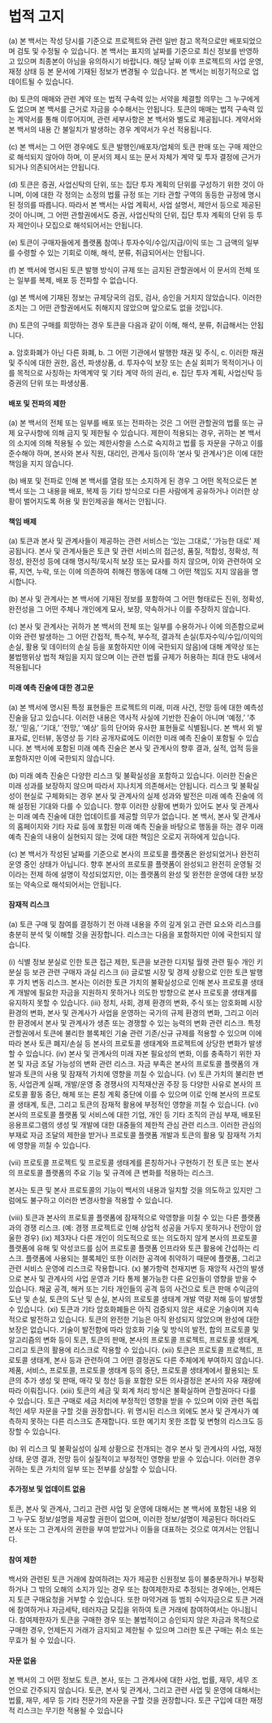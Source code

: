 # 법적 고지

(a) 본 백서는 작성 당시를 기준으로 프로젝트와 관련 일반 참고 목적으로만 배포되었으며 검토 및 수정될 수 있습니다. 본 백서는 표지의 날짜를 기준으로 최신 정보를 반영하고 있으며 최종본이 아님을 유의하시기 바랍니다. 해당 날짜 이후 프로젝트의 사업 운영, 재정 상태 등 본 문서에 기재된 정보가 변경될 수 있습니다. 본 백서는 비정기적으로 업데이트될 수 있습니다.

(b) 토큰의 매매와 관련 계약 또는 법적 구속력 있는 서약을 체결할 의무는 그 누구에게도 없으며 본 백서를 근거로 자금을 수수해서는 안됩니다. 토큰의 매매는 법적 구속력 있는 계약서를 통해 이루어지며, 관련 세부사항은 본 백서와 별도로 제공됩니다. 계약서와 본 백서의 내용 간 불일치가 발생하는 경우 계약서가 우선 적용됩니다.

(c) 본 백서는 그 어떤 경우에도 토큰 발행인/배포자/업체의 토큰 판매 또는 구매 제안으로 해석되지 않아야 하며, 이 문서의 제시 또는 문서 자체가 계약 및 투자 결정에 근거가 되거나 의존되어서는 안됩니다.

(d) 토큰은 증권, 사업신탁의 단위, 또는 집단 투자 계획의 단위를 구성하기 위한 것이 아니며, 이에 대한 각 정의는 소정의 법률 규정 또는 기타 관할 구역의 동등한 규정에 명시된 정의를 따릅니다. 따라서 본 백서는 사업 계획서, 사업 설명서, 제안서 등으로 제공된 것이 아니며, 그 어떤 관할권에서도 증권, 사업신탁의 단위, 집단 투자 계획의 단위 등 투자 제안이나 모집으로 해석되어서는 안됩니다.

(e) 토큰이 구매자들에게 플랫폼 참여나 투자수익/수입/지급/이익 또는 그 금액의 일부를 수령할 수 있는 기회로 이해, 해석, 분류, 취급되어서는 안됩니다.

(f) 본 백서에 명시된 토큰 발행 방식이 규제 또는 금지된 관할권에서 이 문서의 전체 또는 일부를 복제, 배포 등 전파할 수 없습니다.

(g) 본 백서에 기재된 정보는 규제당국의 검토, 검사, 승인을 거치지 않았습니다. 이러한 조치는 그 어떤 관할권에서도 취해지지 않았으며 앞으로도 없을 것입니다.

(h) 토큰의 구매를 희망하는 경우 토큰을 다음과 같이 이해, 해석, 분류, 취급해서는 안됩니다.

a. 암호화폐가 아닌 다른 화폐, b. 그 어떤 기관에서 발행한 채권 및 주식, c. 이러한 채권 및 주식에 대한 권한, 옵션, 파생상품, d. 투자수익 보장 또는 손실 회피가 목적이거나 이를 목적으로 사칭하는 차액계약 및 기타 계약 하의 권리, e. 집단 투자 계획, 사업신탁 등 증권의 단위 또는 파생상품.

&#x20;

#### 배포 및 전파의 제한

(a) 본 백서의 전체 또는 일부를 배포 또는 전파하는 것은 그 어떤 관할권의 법률 또는 규제 요구사항에 의해 금지 및 제한될 수 있습니다. 제한이 적용되는 경우, 귀하는 본 백서의 소지에 의해 적용될 수 있는 제한사항을 스스로 숙지하고 법률 등 자문을 구하고 이를 준수해야 하며, 본사와 본사 직원, 대리인, 관계사 등(이하 ‘본사 및 관계사’)은 이에 대한 책임을 지지 않습니다.

(b) 배포 및 전파로 인해 본 백서를 열람 또는 소지하게 된 경우 그 어떤 목적으로든 본 백서 또는 그 내용을 배포, 복제 등 기타 방식으로 다른 사람에게 공유하거나 이러한 상황이 벌어지도록 허용 및 원인제공을 해서는 안됩니다.

&#x20;

#### 책임 배제

(a) 토큰과 본사 및 관계사들이 제공하는 관련 서비스는 ‘있는 그대로,’ ‘가능한 대로’ 제공됩니다. 본사 및 관계사들은 토큰 및 관련 서비스의 접근성, 품질, 적합성, 정확성, 적정성, 완전성 등에 대해 명시적/묵시적 보장 또는 묘사를 하지 않으며, 이와 관련하여 오류, 지연, 누락, 또는 이에 의존하여 취해진 행동에 대해 그 어떤 책임도 지지 않음을 명시합니다.

(b) 본사 및 관계사는 본 백서에 기재된 정보를 포함하여 그 어떤 형태로든 진위, 정확성, 완전성을 그 어떤 주체나 개인에게 묘사, 보장, 약속하거나 이를 주장하지 않습니다.

(c) 본사 및 관계사는 귀하가 본 백서의 전체 또는 일부를 수용하거나 이에 의존함으로써 이와 관련 발생하는 그 어떤 간접적, 특수적, 부수적, 결과적 손실(투자수익/수입/이익의 손실, 활용 및 데이터의 손실 등을 포함하지만 이에 국한되지 않음)에 대해 계약상 또는 불법행위상 법적 채임을 지지 않으며 이는 관련 법률 규제가 허용하는 최대 한도 내에서 적용됩니다

&#x20;

#### 미래 예측 진술에 대한 경고문

(a) 본 백서에 명시된 특정 표현들은 프로젝트의 미래, 미래 사건, 전망 등에 대한 예측성 진술을 담고 있습니다. 이러한 내용은 역사적 사실에 기반한 진술이 아니며 ‘예정,’ ‘추정,’ ‘믿음,’ ‘기대,’ ‘전망,’ ‘예상’ 등의 단어와 유사한 표현들로 식별됩니다. 본 백서 외 발표자료, 인터뷰, 동영상 등 기타 공개자료에도 이러한 미래 예측 진술이 포함될 수 있습니다. 본 백서에 포함된 미래 예측 진술은 본사 및 관계사의 향후 결과, 실적, 업적 등을 포함하지만 이에 국한되지 않습니다.

(b) 미래 예측 진술은 다양한 리스크 및 불확실성을 포함하고 있습니다. 이러한 진술은 미래 성과를 보장하지 않으며 따라서 지나치게 의존해서는 안됩니다. 리스크 및 불확실성이 현실로 구체화되는 경우 본사 및 관계사의 실제 성과와 발전은 미래 예측 진술에 의해 설정된 기대와 다를 수 있습니다. 향후 이러한 상황에 변화가 있어도 본사 및 관계사는 미래 예측 진술에 대한 업데이트를 제공할 의무가 없습니다. 본 백서, 본사 및 관계사의 홈페이지와 기타 자료 등에 포함된 미래 예측 진술을 바탕으로 행동을 하는 경우 미래 예측 진술의 내용이 실현되지 않는 것에 대한 책임은 오로지 귀하에게 있습니다.

(c) 본 백서가 작성된 날짜를 기준으로 본사의 프로토콜 플랫폼은 완성되었거나 완전히 운영 중인 상태가 아닙니다. 향후 본사의 프로토콜 플랫폼이 완성되고 완전히 운영될 것이라는 전제 하에 설명이 작성되었지만, 이는 플랫폼의 완성 및 완전한 운영에 대한 보장 또는 약속으로 해석되어서는 안됩니다.

&#x20;

#### 잠재적 리스크

(a) 토큰 구매 및 참여를 결정하기 전 아래 내용을 주의 깊게 읽고 관련 요소와 리스크를 충분히 분석 및 이해할 것을 권장합니다. 리스크는 다음을 포함하지만 이에 국한되지 않습니다.

(i) 식별 정보 분실로 인한 토큰 접근 제한, 토큰을 보관한 디지털 월렛 관련 필수 개인 키 분실 등 보관 관련 구매자 과실 리스크 (ii) 글로벌 시장 및 경제 상황으로 인한  토큰 발행 후 가치 변동 리스크. 본사는 이러한 토큰 가치의 불확실성으로 인해 본사 프로토콜 생태계 개발에 필요한 자금을 지원하지 못하거나 의도한 방향으로 본사 프로토콜 생태계를 유지하지 못할 수 있습니다. (iii) 정치, 사회, 경제 환경의 변화, 주식 또는 암호화폐 시장 환경의 변화, 본사 및 관계사가 사업을 운영하는 국가의 규제 환경의 변화, 그리고 이러한 환경에서 본사 및 관계사가 생존 또는 경쟁할 수 있는 능력의 변화 관련 리스크. 특정 관할권에서 토큰에 불리한 블록체인 기술 관련 기존/신규 규제를 적용할 수 있으며 이에 따라 본사 토큰 폐지/손실 등 본사의 프로토콜 생태계와 프로젝트에 상당한 변화가 발생할 수 있습니다. (iv) 본사 및 관계사의 미래 자본 필요성의 변화, 이를 충족하기 위한 자본 및 자금 조달 가능성의 변화 관련 리스크. 자금 부족은 본사의 프로토콜 플랫폼의 개발과 토큰의 사용 및 잠재적 가치에 영향을 끼칠 수 있습니다. (v)  토큰 가치의 불리한 변동, 사업관계 실패, 개발/운영 중 경쟁사의 지적재산권 주장 등 다양한 사유로 본사의 프로토콜 활동 중단, 해체 또는 론칭 계획 중단에 이를 수 있으며 이로 인해 본사의 프로토콜 생태계, 토큰, 그리고 토큰의 잠재적 활용에 부정적인 영향을 끼칠 수 있습니다. (vi) 본사의 프로토콜 플랫폼 및 서비스에 대한 기업, 개인 등 기타 조직의 관심 부재, 배포된 응용프로그램의 생성 및 개발에 대한 대중들의 제한적 관심 관련 리스크. 이러한 관심의 부재로 자금 조달의 제한을 받거나 프로토콜 플랫폼 개발과 토큰의 활용 및 잠재적 가치에 영향을 끼칠 수 있습니다.

(vii) 프로토콜 프로젝트 및 프로토콜 생태계를 론칭하거나 구현하기 전 토큰 또는 본사의 프로토콜 플랫폼의 주요 기능 및 규격에 큰 변화를 적용하는 리스크.

본사는 토큰 및 본사 프로토콜의 기능이 백서의 내용과 일치할 것을 의도하고 있지만 그럼에도 불구하고 이러한 변경사항을 적용할 수 있습니다.

(viii) 토큰과 본사의 프로토콜 플랫폼에 잠재적으로 악영향을 미칠 수 있는 다른 플랫폼과의 경쟁 리스크. (예: 경쟁 프로젝트로 인해 상업적 성공을 거두지 못하거나 전망이 암울한 경우) (ix) 제3자나 다른 개인이 의도적으로 또는 의도하지 않게 본사의 프로토콜 플랫폼에 유해 및 악성코드를 심어 프로토콜 플랫폼 인프라와 토큰 활용에 간섭하는 리스크. 플랫폼에 사용되는 블록체인 또한 이러한 공격에 취약하기 때문에 플랫폼, 그리고 관련 서비스 운영에 리스크로 작용합니다. (x) 불가항력 천재지변 등 재앙적 사건의 발생으로 본사 및 관계사의 사업 운영과 기타 통제 불가능한 다른 요인들이 영향을 받을 수 있습니다. 채굴 공격, 해커 또는 기타 개인들의 공격 등의 사건으로 토큰 판매 수익금의 도난 및 손실, 토큰의 도난 및 손실, 본사의 프로토콜 생태계 개발 역량 저해 등이 발생할 수 있습니다. (xi) 토큰과 기타 암호화폐들은 아직 검증되지 않은 새로운 기술이며 지속적으로 발전하고 있습니다. 토큰의 완전한 기능은 아직 완성되지 않았으며 완성에 대한 보장은 없습니다. 기술이 발전함에 따라 암호화 기술 및 방식의 발전, 합의 프로토콜 및 알고리즘의 변화 등이 토큰, 토큰의 판매, 본사의 프로토콜 프로젝트, 프로토콜 생태계, 그리고 토큰의 활용에 리스크로 작용할 수 있습니다. (xii) 토큰은 프로토콜 프로젝트, 프로토콜 생태계, 본사 등과 관련하여 그 어떤 결정권도 다른 주체에게 부여하지 않습니다. 제품, 서비스, 프로토콜, 프로토콜 생태계 등의 중단, 프로토콜 생태계에서 활용되는 토큰의 추가 생성 및 판매, 매각 및 청산 등을 포함한 모든 의사결정은 본사의 자유 재량에 따라 이뤄집니다. (xiii) 토큰의 세금 및 회계 처리 방식은 불확실하며 관할권마다 다를 수 있습니다. 토큰 구매로 세금 처리에 부정적인 영향을 받을 수 있으며 이와 관련 독립적인 세무 자문을 구할 것을 권장합니다. 위 명시된 리스크 외에도 본사 및 관계사가 예측하지 못하는 다른 리스크도 존재합니다. 또한 예기치 못한 조합 및 변형의 리스크도 등장할 수 있습니다.

(b) 위 리스크 및 불확실성이 실제 상황으로 전개되는 경우 본사 및 관계사의 사업, 재정상태, 운영 결과, 전망 등이 실질적이고 부정적인 영향을 받을 수 있습니다. 이러한 경우 귀하는 토큰 가치의 일부 또는 전부를 상실할 수 있습니다.

&#x20;

#### 추가정보 및 업데이트 없음

토큰, 본사 및 관계사, 그리고 관련 사업 및 운영에 대해서는 본 백서에 포함된 내용 외 그 누구도 정보/설명을 제공할 권한이 없으며, 이러한 정보/설명이 제공된다 하더라도 본사 또는 그 관계사의 권한을 부여 받았거나 이들을 대표하는 것으로 여겨서는 안됩니다.

&#x20;

#### 참여 제한

백서와 관련된 토큰 거래에 참여하려는 자가 제공한 신원정보 등이 불충분하거나 부정확하거나 그 밖의 오해의 소지가 있는 경우 또는 참여제한자로 추정되는 경우에는, 언제든지 토큰 구매요청을 거부할 수 있습니다.  또한 마약거래 등 범죄 수익자금으로 토큰 거래에 참여하거나 자금세탁,  테러자금 모집을 위하여 토큰 거래에 참여하여서는 아니됩니다.  참여제한자가 토큰을 구매한 경우 또는 불법적이고 승인되지 않은 자금과 목적으로 구매한 경우,  언제든지 거래가 금지되고 제한될 수 있으며 그러한 토큰 구매는 취소 또는 무효가 될 수 있습니다.

&#x20;

#### 자문 없음

본 백서의 그 어떤 정보도 토큰, 본사, 또는 그 관계사에 대한 사업, 법률, 재무, 세무 조언으로 간주되지 않습니다. 토큰, 본사 및 관계사, 그리고 관련 사업 및 운영에 대해서는 법률, 재무, 세무 등 기타 전문가의 자문을 구할 것을 권장합니다. 토큰 구입에 대한 재정적 리스크는 무기한 적용될 수 있습니다

&#x20;
